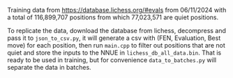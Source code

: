 Training data from https://database.lichess.org/#evals from 06/11/2024 with a total of 116,899,707 positions from
which 77,023,571 are quiet positions. 

To replicate the data, download the database from lichess, decompress and pass it to `json_to_csv.py`, it will
generate a csv with (FEN, Evaluation, Best move) for each position, then run `main.cpp` to filter out 
positions that are not quiet and store the inputs to the NNUE in `lichess_db_all_data.bin`. That is ready
to be used in training, but for convenience `data_to_batches.py` will separate the data in batches.
